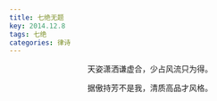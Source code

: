 ```yaml
---
title: 七绝无题
key: 2014.12.8
tags: 七绝
categories: 律诗
---
```


<p align="center">天姿潇洒谦虚合，少占风流只为得。
</p>
<p align="center">据傲持芳不是我，清质高品才风格。
</p>
<p align="center"></br>
</p>
